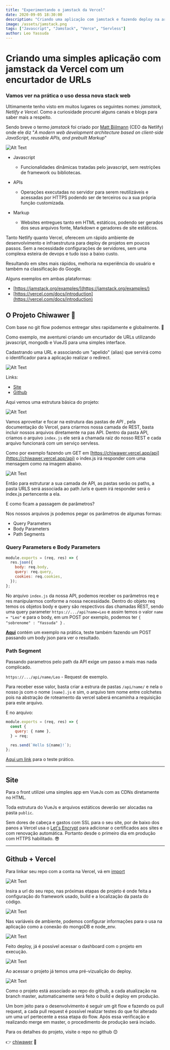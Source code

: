 ```yaml
---
title: "Experimentando o jamstack da Vercel"
date: 2020-09-05 18:30:00
description: "Criando uma aplicação com jamstack e fazendo deploy na arquitetura da Vercel"
image: /assets/jamstack.png
tags: ["Javascript", "Jamstack", "Verce", "Servless"]
author: Leo Yassuda
---
```


# Criando uma simples aplicação com jamstack da Vercel com um encurtador de URLs

### Vamos ver na prática o uso dessa nova stack web

Ultimamente tenho visto em muitos lugares os seguintes nomes: _jamstack, Netlify e_ _Vercel_. Como a curiosidade procurei alguns canais e blogs para saber mais a respeito.

Sendo breve o termo _jamstack_ foi criado por [Matt Biilmann](https://twitter.com/biilmann) (CEO da Netlify) onde ele diz "_A modern web development architecture based on client-side JavaScript, reusable APIs, and prebuilt Markup_"

![Alt Text](https://dev-to-uploads.s3.amazonaws.com/i/01aljdeppscxvbvrzljl.png)

- Javascript

  - Funcionalidades dinâmicas tratadas pelo javascript, sem restrições de framework ou bibliotecas.

- APIs

  - Operações executadas no servidor para serem reutilizáveis e acessadas por HTTPS podendo ser de terceiros ou a sua própria função customizada.

- Markup

  - Websites entregues tanto em HTML estáticos, podendo ser gerados dos seus arquivos fonte, Markdown e geradores de site estáticos.

Tanto Netlify quanto Vercel, oferecem um rápido ambiente de desenvolvimento e infraestrutura para deploy de projetos em poucos passos. Sem a necessidade configurações de servidores, sem uma complexa esteira de devops e tudo isso a baixo custo.

Resultando em sites mais rápidos, melhoria na experiência do usuário e também na classificação do Google.

Alguns exemplos em ambas plataformas:

- [https://jamstack.org/examples/](https://jamstack.org/examples/)
- [https://vercel.com/docs/introduction](https://vercel.com/docs/introduction)

## O Projeto Chiwawer 🐶

Com base no git flow podemos entregar sites rapidamente e globalmente. 🙌

Como exemplo, me aventurei criando um encurtador de URLs utilizando javascript, mongodb e VueJS para uma simples interface.

Cadastrando uma URL e associando um "apelido" (alias) que servirá como o identificador para a aplicação realizar o redirect.

![Alt Text](https://dev-to-uploads.s3.amazonaws.com/i/z4ss01ocr02dsej16bng.png)

Links:

- [Site](https://chiwawer.vercel.app/#/)
- [Github](https://github.com/leoyassuda/chiwawer)

Aqui vemos uma estrutura básica do projeto:

![Alt Text](https://dev-to-uploads.s3.amazonaws.com/i/yi5ahssu52b6m1sjic5s.png)

Vamos aproveitar e focar na estrutura das pastas de _API_ , pela documentação do Vercel, para criarmos nossa camada de REST, basta incluir nossos arquivos diretamente na pas API. Dentro da pasta API, criamos o arquivo `index.js` ele será a chamada raiz do nosso REST e cada arquivo funcionará com um serviço servless.

Como por exemplo fazendo um GET em [https://chiwawer.vercel.app/api](https://chiwawer.vercel.app/api) o index.js irá responder com uma mensagem como na imagem abaixo.

![Alt Text](https://dev-to-uploads.s3.amazonaws.com/i/fxhbr2i2lq5xfa4byffr.png)

Então para estruturar a sua camada de API, as pastas serão os paths, a pasta URLS será associada ao path /urls e quem irá responder será o index.js pertencente a ela.

E como ficam a passagem de parâmetros?

Nos nossos arquivos js podemos pegar os parâmetros de algumas formas:

- Query Parameters
- Body Parameters
- Path Segments

### **Query Parameters e Body Parameters**

```javascript
module.exports = (req, res) => {
  res.json({
    body: req.body,
    query: req.query,
    cookies: req.cookies,
  });
};
```

No arquivo `index.js` da nossa API, podemos receber os parâmetros req e res manipularmos conforme a nossa necessidade. Dentro do objeto req temos os objetos body e query são respectivos das chamadas REST, sendo uma query parameter `https://.../api?name=Leo` e assim temos o valor `name = "Leo"` e para o body, em um POST por exemplo, podemos ter `{ "sobrenome" : "Yassuda" }` .

**[Aqui](https://node-echo-api.now-examples.now.sh/api/?name=Leo)** contém um exemplo na prática, teste também fazendo um POST passando um body json para ver o resultado.

### Path Segment

Passando parametros pelo path da API exige um passo a mais mas nada complicado.

`https://.../api/name/Leo` - Request de exemplo.

Para receber esse valor, basta criar a estrura de pastas `/api/name/` e nela o nosso js com o nome `[name].js` e sim, o arquivo tem nome entre colchetes pois na abstração de roteamento da vercel saberá encaminha a requisição para este arquivo.

E no arquivo:

```javascript
module.exports = (req, res) => {
  const {
    query: { name },
  } = req;

  res.send(`Hello ${name}!`);
};
```

[Aqui um link](https://path-segment-with-node.now-examples.now.sh/api/name/Leo) para o teste prático.

---

## Site

Para o front utilizei uma simples app em VueJs com as CDNs diretamente no HTML.

Toda estrutura do VueJs e arquivos estáticos deverão ser alocadas na pasta `public`.

Sem dores de cabeça e gastos com SSL para o seu site, por de baixo dos panos a Vercel usa o [Let's Encrypt](https://letsencrypt.org/) para adicionar o certificados aos sites e com renovação automática. Portanto desde o primeiro dia em produção com HTTPS habilitado. 😎

---

## Github + Vercel

Para linkar seu repo com a conta na Vercel, vá em [import](https://vercel.com/import)

![Alt Text](https://dev-to-uploads.s3.amazonaws.com/i/5aas93ico7mhbhtutm6g.png)

Insira a url do seu repo, nas próximas etapas de projeto é onde feita a configuração do framework usado, build e a localização da pasta do código.

![Alt Text](https://dev-to-uploads.s3.amazonaws.com/i/mutt1y2m0va7dlahb2yh.png)

Nas variáveis de ambiente, podemos configurar informações para o usa na aplicação como a conexão do mongoDB e node_env.

![Alt Text](https://dev-to-uploads.s3.amazonaws.com/i/we37gnadp5tpii3gxf8y.png)

Feito deploy, já é possível acessar o dashboard com o projeto em execução.

![Alt Text](https://dev-to-uploads.s3.amazonaws.com/i/1edo3z0fh7mgnfn8c8au.png)

Ao acessar o projeto já temos uma pré-vizualição do deploy.

![Alt Text](https://dev-to-uploads.s3.amazonaws.com/i/zcwl0chcdjm939y5qe3o.png)

Como o projeto está associado ao repo do github, a cada atualização na branch master, automaticamente será feito o build e deploy em produção.

Um bom jeito para o desenvolvimento é seguir um git flow e fazendo os pull request, a cada pull request é possível realizar testes do que foi alterado um uma url pertecente a essa etapa do flow. Após essa verificação e realizando merge em master, o procedimento de produção será inciado.

Para os detalhes do projeto, visite o repo no github 😊

👉 [chiwawer](https://github.com/leoyassuda/chiwawer) 🐶
